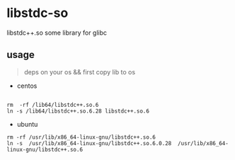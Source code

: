 # libstdc-so

libstdc++.so  some library for glibc


## usage

> deps on your os  && first copy lib to os

* centos 

```code

rm  -rf /lib64/libstdc++.so.6
ln -s /lib64/libstdc++.so.6.28 libstdc++.so.6
```

* ubuntu 

```code
rm -rf /usr/lib/x86_64-linux-gnu/libstdc++.so.6
ln -s  /usr/lib/x86_64-linux-gnu/libstdc++.so.6.0.28  /usr/lib/x86_64-linux-gnu/libstdc++.so.6
```
